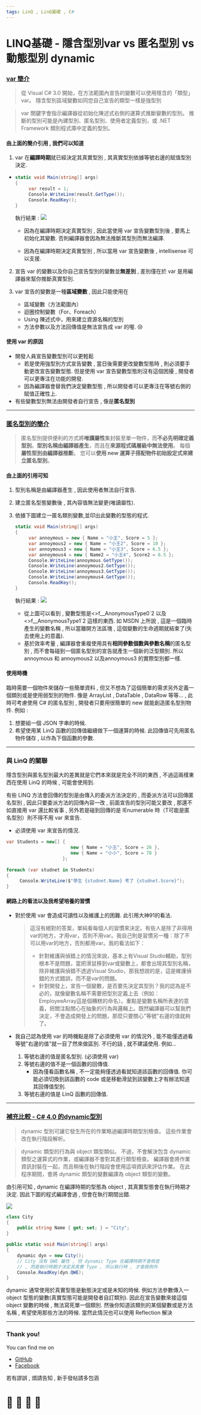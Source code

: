 ```yaml
---
tags: LinQ , LinQ基礎 , C#
---
```


# LINQ基礎 - 隱含型別var vs 匿名型別 vs 動態型別 dynamic

### [var 簡介](https://docs.microsoft.com/zh-tw/dotnet/csharp/language-reference/keywords/var)

> 從 Visual C# 3.0 開始，在方法範圍內宣告的變數可以使用隱含的「類型」var。 隱含型別區域變數如同您自己宣告的類型一樣是強型別

> var 關鍵字會指示編譯器從初始化陳述式右側的運算式推斷變數的型別。 推斷的型別可能是內建型別、匿名型別、使用者定義型別，或 .NET Framework 類別程式庫中定義的型別。
> 

#### 由上面的簡介引用 , 我們可以知道
1. var 在**編譯時期**就已經決定其真實型別 , 其真實型別依據等號右邊的賦值型別決定.
- ```C#
  static void Main(string[] args)
  {
       var result = 1;
       Console.WriteLine(result.GetType());
       Console.ReadKey();
  }
  ```
  執行結果 : ![](https://i.imgur.com/zSgKRER.png)

  - 因為在編譯時期決定真實型別 , 因此當使用 var 宣告變數型別後 , 要馬上初始化其變數. 否則編譯器會因為無法推斷其型別而無法編譯.
    
  - 因為在編譯時期決定真實型別 , 所以當用 var 宣告變數後 , intellisense 可以支援.
    
2. 宣告 var 的變數以及你自己宣告型別的變數並**無差別** , 差別僅在於 var 是用編譯器來幫你推斷真實型別.

3. var 宣告的變數是一種**區域變數** , 因此只能使用在
    - 區域變數（方法範圍內）
    - 迴圈控制變數（For、Foreach）
    - Using 陳述式中，用來建立資源名稱的型別
    - 方法參數以及方法回傳值是無法宣告成 var 的喔. :cry: 

#### 使用 var 的原因
- 開發人員宣告變數型別可以更輕鬆
    - 若是使用強型別方式宣告變數 , 當日後需要更改變數型態時 , 則必須要手動更改宣告變數型態. 但是使用 var 宣告變數型態則沒有這個困擾 , 開發者可以更專注在功能的開發.
    - 因為編譯器會替我們決定變數型態 , 所以開發者可以更專注在等號右側的賦值正確性上.
- 有些變數型別無法由開發者自行宣告 , 像是**匿名型別**

---

### [匿名型別的簡介](https://docs.microsoft.com/zh-tw/dotnet/csharp/programming-guide/classes-and-structs/anonymous-types)

> 匿名型別提供便利的方式將**唯讀屬性**集封裝至單一物件，而**不必先明確定義型別**。**型別名稱由編譯器產生**，而且在**來源程式碼層級中無法使用**。 每個**屬性型別由編譯器推斷**。
您可以**使用 new 運算子搭配物件初始設定式來建立匿名型別**。

#### 由上面的引用可知
1. 型別名稱是由編譯器產生 , 因此使用者無法自行宣告.
2. 建立匿名型態變數後 , 其內容值無法變更(唯讀屬性).
3. 依據下圖建立一匿名類別變數,並印出此變數的型態的程式.
    ```C#
    static void Main(string[] args)
    {
         var annoymous = new { Name = "小王", Score = 5 };
         var annoymous2 = new { Name = "小王2", Score = 10 };
         var annoymous3 = new { Name = "小王3", Score = 6.5 };
         var annoymous4 = new { Name2 = "小王4", Score2 = 6.5 };
         Console.WriteLine(annoymous.GetType());
         Console.WriteLine(annoymous2.GetType());
         Console.WriteLine(annoymous3.GetType());
         Console.WriteLine(annoymous4.GetType());
         Console.ReadKey();
    }
    ```    
    執行結果 : ![](https://i.imgur.com/GAktiaE.png)




    - 從上圖可以看到 , 變數型態是<>f__AnonymousType0\`2 以及 <>f__AnonymousType1\`2 這樣的東西. 如 MSDN 上所說 , 這是一個臨時產生的變數名稱 , 所以當離開方法區塊 , 這個變數的生命週期就結束了(失去使用上的意義).
    - 基於效率考量 , 編譯器會重複使用具有**相同參數個數與參數名稱**的匿名型別 , 而不會每碰到一個匿名型別的宣告就產生一個新的泛型類別. 所以 annoymous 和 annoymous2 以及annoymous3 的實際型別都一樣.
    
#### 使用時機
臨時需要一個物件來儲存一些簡單資料 , 但又不想為了這個簡單的需求另外定義一個類別或是使用弱型別的物件. 像是 ArrayList , DataTable , DataRow 等等…  , 此時可考慮使用 C# 的匿名型別 , 開發者只要用很簡單的 new 就能創造匿名型別物件. 
例如 : 
1. 想要組一個 JSON 字串的時候.
2. 希望使用某 LinQ 函數的回傳值繼續做下一個運算的時候. 此回傳值可先用匿名物件儲存 , 以作為下個函數的參數.

---

### 與 LinQ 的關聯

隱含型別與匿名型別最大的差異就是它們本來就是完全不同的東西 , 不過這兩樣東西在使用 LinQ 的時候 , 可能會使用到.

有些 LINQ 方法會回傳的型別是由傳入的委派方法決定的 , 而委派方法可以回傳匿名型別 , 因此只要委派方法的回傳內容一改 , 前面宣告的型別可能又要改 , 那還不如直接用 var 還比較省事 , 另外若是碰到回傳的是 IEnumerable<T> 時（T可能是匿名型別）則不得不用 var 來宣告.

- 必須使用 var 來宣告的情況.
```C#
var Students = new[] { 
                        new { Name = "小王", Score = 26 }, 
                        new { Name = "小小", Score = 78 }
                     };
                     
foreach (var studnet in Students)
{
     Console.WriteLine($"學生 {studnet.Name} 考了 {studnet.Score}");
}
```

#### 網路上的看法以及我希望培養的習慣
- 對於使用 var 會造成可讀性以及維護上的困難. 此引用大神91的看法.
  > 這沒有絕對的答案，單純看每個人的習慣來決定。有些人是除了非得用var的地方，才用var，否則不用var。我自己則是習慣另一種：除了不可以用var的地方，否則都用var。我的看法如下：
  > - 針對維護與偵錯上的情況來說，基本上有Visual Studio輔助，型別根本不是問題，當把滑鼠移到var或變數上，都會出現其型別名稱，除非維護與偵錯不透過Visual Studio，那我想說的是，這是維護偵錯的方式錯誤，而不是var的問題。
  > - 針對開發上，宣告一個變數，是否要先決定其型別？我的認為是不必的，就像變數名稱不需要把型別定義上去（例如：EmployeeArray這是個糟糕的命名）。重點是變數名稱所表達的意義，把關注點關心在抽象的行為與邏輯上。既然編譯器可以幫我們決定，不會造成開發上的問題，那麼只要關心"等號"右邊的值就夠了。

- 我自己認為使用 var 的時機點是除了必須使用 var 的情況外 , 能不能僅透過看等號"右邊的值"就一目了然來做區別. 不行的話 , 就不建議使用. 例如...
  1. 等號右邊的值是匿名型別. (必須使用 var)
  2. 等號右邊的值不是一個函數的回傳值.
      - 因為僅看函數名稱 , 不一定能夠僅透過看就知道該函數的回傳值. 你可能必須切換到該函數的 code 或是移動滑鼠到該變數上才有辦法知道其回傳值型別.
  3. 等號右邊的值是 LinQ 函數的回傳值.
---

### [補充比較 - C# 4.0 的dynamic型別](https://docs.microsoft.com/zh-tw/dotnet/csharp/language-reference/keywords/dynamic)

> dynamic 型別可讓它發生所在的作業略過編譯時期型別檢查。 這些作業會改在執行階段解析。

> dynamic 類型的行為與 object 類型類似。 不過，不會解決包含 dynamic 類型之運算式的作業，或編譯器不會對其進行類型檢查。 編譯器會將作業資訊封裝在一起，而且稍後在執行階段會使用這項資訊來評估作業。 在此程序期間，會將 dynamic 類型的變數編譯為 object 類型的變數。

由引用可知 , dynamic 在編譯時期的型態為 object , 其真實型態會在執行時期才決定. 因此下圖的程式編譯會過 , 但會在執行期間出錯.

![](https://i.imgur.com/P2TMGfB.png)

```C#
class City
{
    public string Name { get; set; } = "City";
}

public static void Main(string[] args)
{
    dynamic dyn = new City();
    // City 沒有 QWE 屬性 , 但 dynamic Type 在編譯時期不會檢查 
    // , 而是執行時期才決定其真實 Type , 所以執行時 , 才會跳例外
    Console.ReadKey(dyn.QWE); 
}
```

dynamic 通常使用於真實型態是動態決定或是未知的時候.
例如方法參數傳入一 object 型態的變數(真實型態可能是開發者自訂類別). 因此在宣告變數來接這個 object 變數的時候 , 無法寫死單一個類別. 然後你知道該類別的某個變數或是方法名稱 , 希望使用那些方法的時候. 當然此情況也可以使用 Reflection 解決

---


### Thank you! 

You can find me on

- [GitHub](https://github.com/s0920832252)
- [Facebook](https://www.facebook.com/fourtune.chen)

若有謬誤 , 煩請告知 , 新手發帖請多包涵

# :100: :muscle: :tada: :sheep: 
